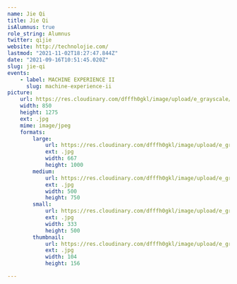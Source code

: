 ```yaml
---
name: Jie Qi
title: Jie Qi
isAlumnus: true
role_string: Alumnus
twitter: qijie
website: http://technolojie.com/
lastmod: "2021-11-02T18:27:47.844Z"
date: "2021-09-16T10:51:45.020Z"
slug: jie-qi
events:
    - label: MACHINE EXPERIENCE II
      slug: machine-experience-ii
picture:
    url: https://res.cloudinary.com/dfffh0gkl/image/upload/e_grayscale/v1629122121/jie_86dc5daa52.jpg
    width: 850
    height: 1275
    ext: .jpg
    mime: image/jpeg
    formats:
        large:
            url: https://res.cloudinary.com/dfffh0gkl/image/upload/e_grayscale/v1629122123/large_jie_86dc5daa52.jpg
            ext: .jpg
            width: 667
            height: 1000
        medium:
            url: https://res.cloudinary.com/dfffh0gkl/image/upload/e_grayscale/v1629122123/medium_jie_86dc5daa52.jpg
            ext: .jpg
            width: 500
            height: 750
        small:
            url: https://res.cloudinary.com/dfffh0gkl/image/upload/e_grayscale/v1629122124/small_jie_86dc5daa52.jpg
            ext: .jpg
            width: 333
            height: 500
        thumbnail:
            url: https://res.cloudinary.com/dfffh0gkl/image/upload/e_grayscale/v1629122121/thumbnail_jie_86dc5daa52.jpg
            ext: .jpg
            width: 104
            height: 156

---
```

